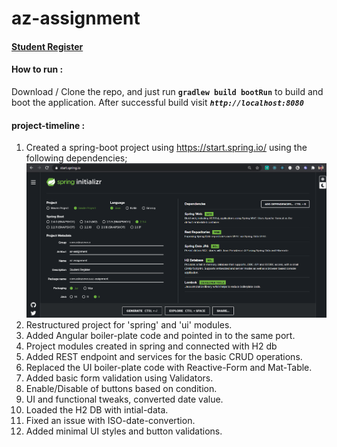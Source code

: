 # az-assignment
<h4><u>Student Register</u></h4>

#### How to run :
Download / Clone the repo, and just run <b>`gradlew build bootRun`</b> to build and boot the application.
After successful build visit <b><i>`http://localhost:8080`</i></b> 

#### project-timeline :
1. Created a spring-boot project using https://start.spring.io/ using the following dependencies;
![alt text](https://github.com/dashinglokie/az-assignment/blob/master/spring-startup.png?raw=true)
2. Restructured project for 'spring' and 'ui' modules.
3. Added Angular boiler-plate code and pointed in to the same port.
4. Project modules created in spring and connected with H2 db
5. Added REST endpoint and services for the basic CRUD operations.
6. Replaced the UI boiler-plate code with Reactive-Form and Mat-Table.
7. Added basic form validation using Validators.
8. Enable/Disable of buttons based on condition.
9. UI and functional tweaks, converted date value.
10. Loaded the H2 DB with intial-data.
11. Fixed an issue with ISO-date-convertion.
12. Added minimal UI styles and button validations.